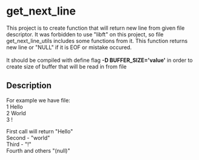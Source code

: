 # get_next_line

This project is to create function that will return new line from given file descriptor.
It was forbidden to use "libft" on this project, so file get_next_line_utils includes some functions from it.
This function returns new line or "NULL" if it is EOF or mistake occured. \
\
It should be compiled with define flag **-D BUFFER_SIZE='value'** in order to create size of buffer that will be read in from file

## Description
For example we have file: \
1 Hello \
2 World \
3 ! 

First call will return "Hello" \
Second - "world" \
Third - "!" \
Fourth and others "(null)" 

